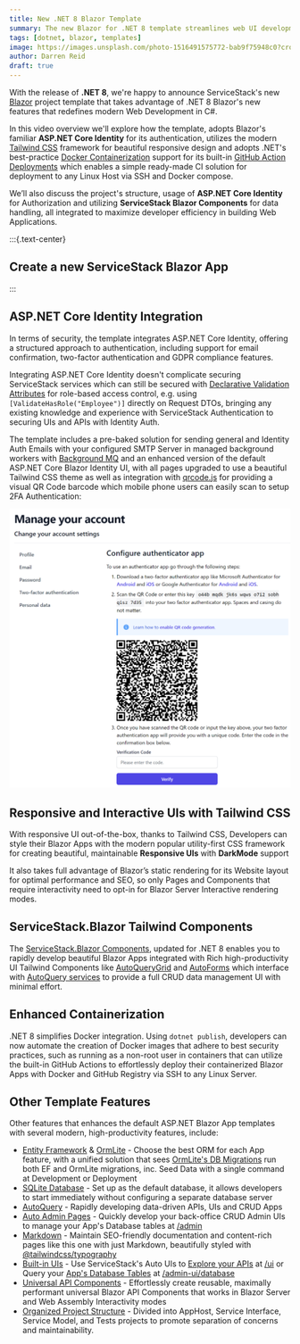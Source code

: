 ```yaml
---
title: New .NET 8 Blazor Template
summary: The new Blazor for .NET 8 template streamlines web UI development in C#.
tags: [dotnet, blazor, templates]
image: https://images.unsplash.com/photo-1516491575772-bab9f75948c0?crop=entropy&fit=crop&h=1000&w=2000
author: Darren Reid
draft: true
---
```


With the release of **.NET 8**, we're happy to announce ServiceStack's new [Blazor](https://blazor.web-templates.io/)
project template that takes advantage of .NET 8 Blazor's new features that redefines modern Web Development in C#.

In this video overview we'll explore how the template, adopts Blazor's familiar **ASP.NET Core Identity** 
for its authentication, utilizes the modern [Tailwind CSS](https://tailwindcss.com) framework for beautiful responsive design
and adopts .NET's best-practice
[Docker Containerization](https://learn.microsoft.com/en-us/dotnet/core/docker/publish-as-container) support for its built-in
[GitHub Action Deployments](https://blazor.web-templates.io/deploy) which enables a simple ready-made CI solution for deployment to any
Linux Host via SSH and Docker compose.

We’ll also discuss the project's structure, usage of **ASP.NET Core Identity** for Authorization and utilizing
**ServiceStack Blazor Components** for data handling, all integrated to maximize developer efficiency in building Web Applications.

<div class="flex justify-center">
    <lite-youtube class="w-full mx-4 my-4" width="560" height="315" videoid="hqyozHSL0Nk" style="background-image: url('https://img.youtube.com/vi/hqyozHSL0Nk/maxresdefault.jpg')"></lite-youtube>
</div>

:::{.text-center}
## Create a new ServiceStack Blazor App
:::

<div class="not-prose flex justify-center">
  <project-template template="blazor"></project-template>
</div>

## ASP.NET Core Identity Integration

In terms of security, the template integrates ASP.NET Core Identity, offering a structured approach to authentication,
including support for email confirmation, two-factor authentication and GDPR compliance features.

Integrating ASP.NET Core Identity doesn't complicate securing ServiceStack services which can still be secured with
[Declarative Validation Attributes](https://docs.servicestack.net/auth/authentication-and-authorization#declarative-validation-attributes)
for role-based access control, e.g. using `[ValidateHasRole("Employee")]` directly on Request DTOs, bringing any 
existing knowledge and experience with ServiceStack Authentication to securing UIs and APIs with Identity Auth.

The template includes a pre-baked solution for sending general and Identity Auth Emails with your configured SMTP Server
in managed background workers with [Background MQ](https://docs.servicestack.net/background-mq) and an enhanced version of the default 
ASP.NET Core Blazor Identity UI, with all pages upgraded to use a beautiful Tailwind CSS theme as well as integration with 
[qrcode.js](https://davidshimjs.github.io/qrcodejs/) 
for providing a visual QR Code barcode which mobile phone users can easily scan to setup 2FA Authentication:

![](/img/posts/net8-best-blazor/blazor-identityauth-qrcode.png)

## Responsive and Interactive UIs with Tailwind CSS

With responsive UI out-of-the-box, thanks to Tailwind CSS, Developers can style their Blazor Apps with the modern 
popular utility-first CSS framework for creating beautiful, maintainable **Responsive UIs** with **DarkMode** support

It also takes full advantage of Blazor’s static rendering for its Website layout for optimal performance and SEO,
so only Pages and Components that require interactivity need to opt-in for Blazor Server Interactive rendering modes.

## ServiceStack.Blazor Tailwind Components

The [ServiceStack.Blazor Components](https://blazor-gallery.jamstacks.net), updated for .NET 8 enables you to rapidly
develop beautiful Blazor Apps integrated with Rich high-productivity UI Tailwind Components like
[AutoQueryGrid](https://blazor-gallery.servicestack.net/gallery/autoquerygrid) and
[AutoForms](https://blazor-gallery.servicestack.net/gallery/autoform) which interface with
[AutoQuery services](https://docs.servicestack.net/autoquery/) to provide a full CRUD data management UI with minimal effort.

## Enhanced Containerization

.NET 8 simplifies Docker integration. Using `dotnet publish`, developers can now automate the creation of Docker images 
that adhere to best security practices, such as running as a non-root user in containers that can utilize the built-in 
GitHub Actions to effortlessly deploy their containerized Blazor Apps with Docker and GitHub Registry via SSH to any Linux Server.

## Other Template Features

Other features that enhances the default ASP.NET Blazor App templates with several modern, high-productivity features, include:

- [Entity Framework](https://learn.microsoft.com/ef/) & [OrmLite](https://docs.servicestack.net/ormlite/) - Choose the best ORM for each App feature, with a unified solution that sees [OrmLite's DB Migrations](https://docs.servicestack.net/ormlite/db-migrations) run both EF and OrmLite migrations, inc. Seed Data with a single command at Development or Deployment
- [SQLite Database](https://www.sqlite.org) - Set up as the default database, it allows developers to start immediately without configuring a separate database server
- [AutoQuery](https://docs.servicestack.net/autoquery/) - Rapidly developing data-driven APIs, UIs and CRUD Apps
- [Auto Admin Pages](https://www.youtube.com/watch?v=tt0ytzVVjEY) - Quickly develop your back-office CRUD Admin UIs to manage your App's Database tables at [/admin](https://blazor.web-templates.io/admin)
- [Markdown](https://docs.servicestack.net/razor-press/syntax) - Maintain SEO-friendly documentation and content-rich pages like this one with just Markdown, beautifully styled with [@tailwindcss/typography](https://tailwindcss.com/docs/typography-plugin)
- [Built-in UIs](https://servicestack.net/auto-ui) - Use ServiceStack's Auto UIs to [Explore your APIs](https://docs.servicestack.net/api-explorer) at [/ui](https://blazor.web-templates.io/ui/)
  or Query your [App's Database Tables](https://docs.servicestack.net/admin-ui-database) at [/admin-ui/database](https://blazor.web-templates.io/admin-ui/database)
- [Universal API Components](https://youtu.be/66DgLHExC9E) - Effortlessly create reusable, maximally performant universal Blazor API Components that works in Blazor Server and Web Assembly Interactivity modes
- [Organized Project Structure](https://docs.servicestack.net/physical-project-structure) - Divided into AppHost, Service Interface, Service Model, and Tests projects to promote separation of concerns and maintainability.